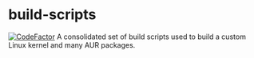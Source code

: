 # build-scripts
[![CodeFactor](https://www.codefactor.io/repository/github/osmium-linux/build-scripts/badge)](https://www.codefactor.io/repository/github/osmium-linux/build-scripts)
A consolidated set of build scripts used to build a custom Linux kernel and many AUR packages.
